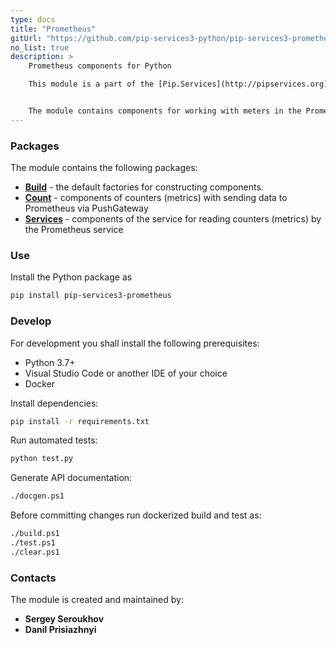 ```yaml
---
type: docs
title: "Prometheus"
gitUrl: "https://github.com/pip-services3-python/pip-services3-prometheus-python"
no_list: true
description: > 
    Prometheus components for Python

    This module is a part of the [Pip.Services](http://pipservices.org) polyglot microservices toolkit.


    The module contains components for working with meters in the Prometheus service. The PrometheusCounters and PrometheusMetricsService components allow you to work both in client mode through PushGateway, and as a service.
---
```


### Packages

The module contains the following packages:
- [**Build**](build) - the default factories for constructing components.
- [**Count**](count) - components of counters (metrics) with sending data to Prometheus via PushGateway
- [**Services**](services) - components of the service for reading counters (metrics) by the Prometheus service


### Use

Install the Python package as
```bash
pip install pip-services3-prometheus
```

### Develop

For development you shall install the following prerequisites:
* Python 3.7+
* Visual Studio Code or another IDE of your choice
* Docker

Install dependencies:
```bash
pip install -r requirements.txt
```

Run automated tests:
```bash
python test.py
```

Generate API documentation:
```bash
./docgen.ps1
```

Before committing changes run dockerized build and test as:
```bash
./build.ps1
./test.ps1
./clear.ps1
```

### Contacts

The module is created and maintained by:
- **Sergey Seroukhov**
- **Danil Prisiazhnyi**